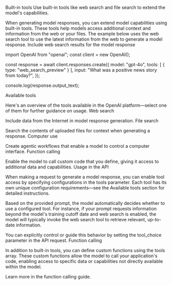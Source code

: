 Built-in tools
Use built-in tools like web search and file search to extend the model's capabilities.

When generating model responses, you can extend model capabilities using built-in tools. These tools help models access additional context and information from the web or your files. The example below uses the web search tool to use the latest information from the web to generate a model response.
Include web search results for the model response

import OpenAI from "openai";
const client = new OpenAI();

const response = await client.responses.create({
    model: "gpt-4o",
    tools: [ { type: "web_search_preview" } ],
    input: "What was a positive news story from today?",
});

console.log(response.output_text);

Available tools

Here's an overview of the tools available in the OpenAI platform—select one of them for further guidance on usage.
Web search

Include data from the Internet in model response generation.
File search

Search the contents of uploaded files for context when generating a response.
Computer use

Create agentic workflows that enable a model to control a computer interface.
Function calling

Enable the model to call custom code that you define, giving it access to additional data and capabilities.
Usage in the API

When making a request to generate a model response, you can enable tool access by specifying configurations in the tools parameter. Each tool has its own unique configuration requirements—see the Available tools section for detailed instructions.

Based on the provided prompt, the model automatically decides whether to use a configured tool. For instance, if your prompt requests information beyond the model's training cutoff date and web search is enabled, the model will typically invoke the web search tool to retrieve relevant, up-to-date information.

You can explicitly control or guide this behavior by setting the tool_choice parameter in the API request.
Function calling

In addition to built-in tools, you can define custom functions using the tools array. These custom functions allow the model to call your application's code, enabling access to specific data or capabilities not directly available within the model.

Learn more in the function calling guide.